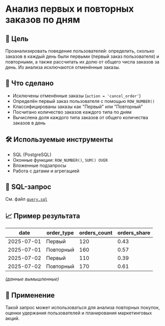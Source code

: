 # Анализ первых и повторных заказов по дням

## 📌 Цель
Проанализировать поведение пользователей: определить, сколько заказов в каждый день были первыми (первый заказ пользователя) и повторными, а также рассчитать их долю от общего числа заказов за день. Из анализа исключаются отменённые заказы.

## 🧠 Что сделано
- Исключены отменённые заказы (`action = 'cancel_order'`)
- Определён первый заказ пользователя с помощью `ROW_NUMBER()`
- Классифицированы заказы как "Первый" или "Повторный"
- Посчитано количество заказов каждого типа по дням
- Вычислена доля каждого типа заказов от общего количества заказов в день

## 🛠 Используемые инструменты
- SQL (PostgreSQL)
- Оконные функции: `ROW_NUMBER()`, `SUM() OVER`
- Вложенные подзапросы
- Работа с датами и агрегацией

## 📄 SQL-запрос
См. файл [`query.sql`](./query.sql)

## 📈 Пример результата

| date       | order_type | orders_count | orders_share |
|------------|------------|--------------|--------------|
| 2025-07-01 | Первый     | 120          | 0.43         |
| 2025-07-01 | Повторный  | 160          | 0.57         |
| 2025-07-02 | Первый     | 110          | 0.39         |
| 2025-07-02 | Повторный  | 170          | 0.61         |

_(данные вымышленные)_

## 🧩 Применение
Такой запрос может использоваться для анализа повторных покупок, оценки удержания пользователей и планирования маркетинговых акций.

